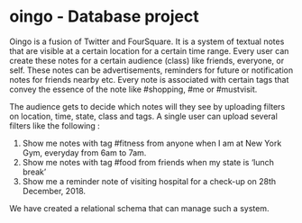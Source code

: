 # oingo - Database project

Oingo is a fusion of Twitter and FourSquare. It is a system of textual notes that are visible at a certain location for a certain time range. Every user can create these notes for a certain audience (class) like friends, everyone, or self. These notes can be advertisements, reminders for future or notification notes for friends nearby etc. Every note is associated with certain tags that convey the essence of the note like #shopping, #me or #mustvisit.

The audience gets to decide which notes will they see by uploading filters on location, time, state, class and tags. A single user can upload several filters like the following : 
1.	Show me notes with tag #fitness from anyone when I am at New York Gym, everyday from 6am to 7am. 
2.	Show me notes with tag #food from friends when my state is ‘lunch break’
3.	Show me a reminder note of visiting hospital for a check-up on 28th December, 2018.

We have created a relational schema that can manage such a system. 
